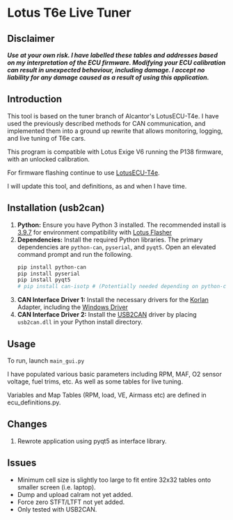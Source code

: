 # Lotus T6e Live Tuner

## Disclaimer

***Use at your own risk. I have labelled these tables and addresses based on my interpretation of the ECU firmware. Modifying your ECU calibration can result in unexpected behaviour, including damage. I accept no liability for any damage caused as a result of using this application.***

## Introduction

This tool is based on the tuner branch of Alcantor's LotusECU-T4e. I have used the previously described methods for CAN communication, and implemented them into a ground up rewrite that allows monitoring, logging, and live tuning of T6e cars.

This program is compatible with Lotus Exige V6 running the P138 firmware, with an unlocked calibration.

For firmware flashing continue to use [LotusECU-T4e](https://github.com/Alcantor/LotusECU-T4e).

I will update this tool, and definitions, as and when I have time.

## Installation (usb2can)

1.  **Python:** Ensure you have Python 3 installed. The recommended install is [3.9.7](https://www.python.org/downloads/release/python-397/) for environment compatibility with [Lotus Flasher](https://github.com/Alcantor/LotusECU-T4e)
2.  **Dependencies:** Install the required Python libraries. The primary dependencies are `python-can`, `pyserial`, and `pyqt5`. Open an elevated command prompt and run the following.
    ```bash
    pip install python-can
    pip install pyserial
    pip install pyqt5
    # pip install can-isotp # (Potentially needed depending on python-can version and usage)
    ```
3.  **CAN Interface Driver 1:** Install the necessary drivers for the [Korlan](https://shop.8devices.com/index.php?route=product/product&path=67&product_id=89) Adapter, including the [Windows Driver](https://drive.google.com/drive/folders/1gXWpuP20U2mhcW6IqtwhRo0PY9ZusSYv)
4. **CAN Interface Driver 2:** Install the [USB2CAN](https://drive.google.com/file/d/1_xSpR1bGE3OQN6w0EG9WmrvtgatyQa05/view) driver by placing `usb2can.dll` in your Python install directory.

## Usage

To run, launch `main_gui.py`

I have populated various basic parameters including RPM, MAF, O2 sensor voltage, fuel trims, etc. As well as some tables for live tuning. 

Variables and Map Tables (RPM, load, VE, Airmass etc) are defined in ecu_definitions.py.

## Changes

1. Rewrote application using pyqt5 as interface library.

## Issues
 
- Minimum cell size is slightly too large to fit entire 32x32 tables onto smaller screen (i.e. laptop).
- Dump and upload calram not yet added.
- Force zero STFT/LTFT not yet added.
- Only tested with USB2CAN.

